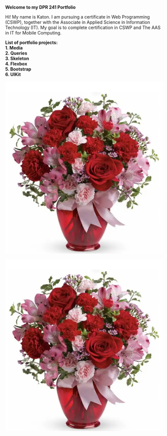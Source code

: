 **Welcome to my DPR 241 Portfolio**

Hi! My name is Katon. I am pursuing a certificate in Web Programming (CSWP), together with the Associate in    Applied Science in Information Technology (IT).    My goal is to complete certification in CSWP and The AAS in IT for Mobile Computing. 

**List of portfolio projects:**  
  **1. Media**  
  **2. Queries**  
  **3. Skeleton**  
  **4. Flexbox**  
  **5. Bootstrap**  
  **6. UIKit**   
 
 ![Image](20200213_153938.jpg)
 
![Image](20200213_153938.jpg)

